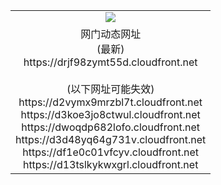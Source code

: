 ﻿<table>
  <tr></tr>
  <tr><td colspan=2 align=center><img src="https://drjf98zymt55d.cloudfront.net/Up/oGate.jpg" /></td></tr>
  <tr><td colspan=2 align=center>网门动态网址<br/>(最新)
<br>https://drjf98zymt55d.cloudfront.net
<br/><br/>(以下网址可能失效)
<br>https://d2vymx9mrzbl7t.cloudfront.net
<br>https://d3koe3jo8ctwul.cloudfront.net
<br>https://dwoqdp682lofo.cloudfront.net
<br>https://d3d48yq64g731v.cloudfront.net
<br>https://df1e0c01vfcyv.cloudfront.net
<br>https://d13tslkykwxgrl.cloudfront.net
    </td>
  </tr>
</table>
